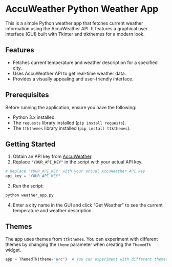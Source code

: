 # AccuWeather Python Weather App

This is a simple Python weather app that fetches current weather information using the AccuWeather API. It features a graphical user interface (GUI) built with Tkinter and ttkthemes for a modern look.

## Features

- Fetches current temperature and weather description for a specified city.
- Uses AccuWeather API to get real-time weather data.
- Provides a visually appealing and user-friendly interface.

## Prerequisites

Before running the application, ensure you have the following:

- Python 3.x installed.
- The `requests` library installed (`pip install requests`).
- The `ttkthemes` library installed (`pip install ttkthemes`).

## Getting Started

1. Obtain an API key from [AccuWeather](https://developer.accuweather.com/).
2. Replace `"YOUR_API_KEY"` in the script with your actual API key.

```python
# Replace 'YOUR_API_KEY' with your actual AccuWeather API key
api_key = "YOUR_API_KEY"
```
3. Run the script:
````bash
python weather_app.py
````
4. Enter a city name in the GUI and click "Get Weather" to see the current temperature and weather description.

## Themes
The app uses themes from `ttkthemes`. You can experiment with different themes by changing the `theme` parameter when creating the `ThemedTk` widget.

````python
app = ThemedTk(theme="arc")  # You can experiment with different themes like 'radiance', 'scidblue', etc.
````
